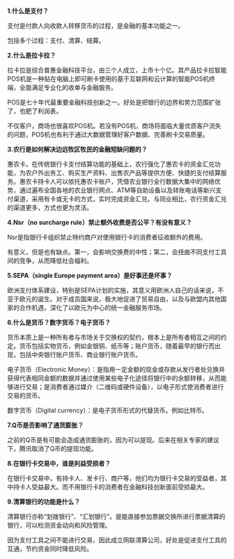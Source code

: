 **1.什么是支付？**

支付是付款人向收款人转移货币的过程，是金融的基本功能之一。

包括多个过程：支付、清算、结算。

**2.什么是拉卡拉？**

拉卡拉是综合普惠金融科技平台，由三个人成立，上市十个亿。其产品拉卡拉智能POS机是一种贴在电脑上即可刷卡使用的基于互联网和云计算的智能POS机终端，全面满足专业化的收单与金融服务。

POS是七十年代最重要金融科技创新之一。好处是把银行的边界和势力范围扩张了，也肥了利润表。

不仅客户，商场也很喜欢POS机。若没有POS机，商场将面临大量优质客户流失的问题，POS机也有利于通过大数据管理好客户数据、完善刷卡交易质量。

**3.农行是如何解决边远牧区牧民的金融短缺问题的？**

惠农卡。在传统银行卡支付结算功能的基础上，农行强化了惠农卡的资金汇兑功能，为农户外出务工、购买生产资料、出售农产品等提供方便、快捷的支付结算服务。惠农卡持卡人可以依托惠农卡账户，凭借农业银行全行数据大集中的网络优势，通过遍布全国各地的农业银行网点、ATM等自助设备以及转账电话等新兴支付渠道，采用有卡或无卡的方式，实时完成资金汇兑。与同业相比，农行资金汇兑的渠道更多，方式也更为灵活。

**4.Nsr（no surcharge rule）禁止额外收费是否公平？有没有意义？**

Nsr是指银行卡组织禁止特约商户对使用银行卡的消费者征收额外的费用。

有意义，但是也有缺点。第一，会影响交换费的中性；第二，会扭曲不同支付工具间的竞争，从而降低社会福利。

**5.SEPA（single Europe payment area）是好事还是坏事？**

欧洲支付体系建设，特别是SEPA计划的实施，其意义用欧洲人自己的话来说，不亚于欧元的诞生。对于成员国来说，极大地促进了贸易自由，以及与欧盟内其他国家的合作机遇，深化了以欧元为中心的统一金融服务市场。

**6.什么是货币？数字货币？电子货币？**

货币本质上是一种所有者与市场关于交换权的契约，根本上是所有者相互之间的约定。货币包括实物货币，例如金银铜、纸币等；账户货币，随着最早的银行而出现，包括中央银行账户货币、商业银行账户货币。

电子货币（Electronic Money）：是指用一定金额的现金或存款从发行者处兑换并获得代表相同金额的数据并通过使用某些电子化途径将银行中的余额转移，从而能够进行交易；是消费者通过媒介（二维码或硬件设备），以电子形式使消费者进行交易的货币。

数字货币（Digital currency）：是电子货币形式的代替货币。例如比特币。

**7.Q币是否影响了通货膨胀？**

之前的Q币是有可能会造成通货膨胀的，因为可以提现。后来在相关专家的建议下，腾讯取消了Q币的提现功能。

**8.在银行卡交易中，谁是利益受损者？**

在银行卡交易中，有持卡人、发卡行、商户等，他们均为银行卡交易的受益者，其中持卡人受益最大。而不用银行卡的消费者在金融科技创新面前受损最大。

**9.清算银行的功能是什么？**

清算银行亦称“划拨银行”、“汇划银行”。是能直接参加票据交换所进行票据清算的银行，可以检测资金动向和风险管理。

因为支付工具之间不能进行交易，因此成立网联清算公司，好处是促进支付工具的互通，节约资金同时降低风险。